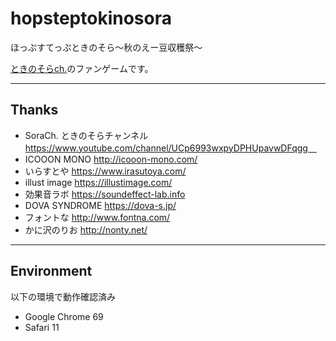 # hopsteptokinosora
ほっぷすてっぷときのそら～秋のえー豆収穫祭～

[ときのそらch.](https://www.youtube.com/channel/UCp6993wxpyDPHUpavwDFqgg)のファンゲームです。

---

## Thanks

* SoraCh. ときのそらチャンネル https://www.youtube.com/channel/UCp6993wxpyDPHUpavwDFqgg　
* ICOOON MONO http://icooon-mono.com/ 
* いらすとや https://www.irasutoya.com/ 
* illust image https://illustimage.com/ 
* 効果音ラボ https://soundeffect-lab.info
* DOVA SYNDROME https://dova-s.jp/
* フォントな http://www.fontna.com/
* かに沢のりお http://nonty.net/

---

## Environment

以下の環境で動作確認済み
* Google Chrome 69
* Safari 11
